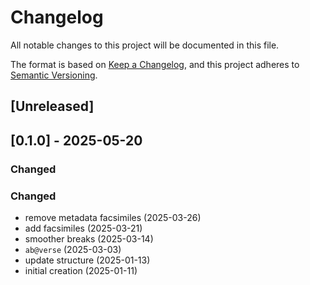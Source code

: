 # Changelog

All notable changes to this project will be documented in this file.

The format is based on [Keep a Changelog](https://keepachangelog.com/en/1.0.0/),
and this project adheres to [Semantic Versioning](https://semver.org/spec/v2.0.0.html).



## [Unreleased]

## [0.1.0] - 2025-05-20

### Changed
### Changed
- remove metadata facsimiles (2025-03-26)
- add facsimiles (2025-03-21)
- smoother breaks (2025-03-14)
- `ab@verse` (2025-03-03)
- update structure (2025-01-13)
- initial creation (2025-01-11)
